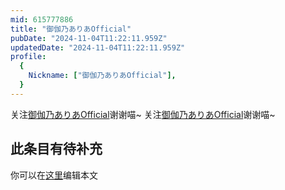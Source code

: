 ```yaml
---
mid: 615777886
title: "御伽乃ありあOfficial"
pubDate: "2024-11-04T11:22:11.959Z"
updatedDate: "2024-11-04T11:22:11.959Z"
profile:
  {
    Nickname: ["御伽乃ありあOfficial"],
  }
---
```


关注[御伽乃ありあOfficial](https://space.bilibili.com/615777886)谢谢喵~ 关注[御伽乃ありあOfficial](https://space.bilibili.com/615777886)谢谢喵~

## 此条目有待补充
你可以在[这里](https://github.com/Yuhanawa/VTuber.ICU/edit/master/src/content/v/御伽乃ありあOfficial/index.md)编辑本文

